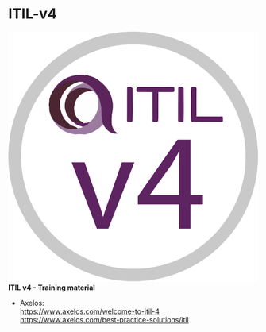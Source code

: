 # ITIL-v4
![](images/itil_v4.svg)
<BR><B>ITIL v4 - Training material</B><BR>

* Axelos: <BR>
  https://www.axelos.com/welcome-to-itil-4 <BR>
  https://www.axelos.com/best-practice-solutions/itil <BR>
